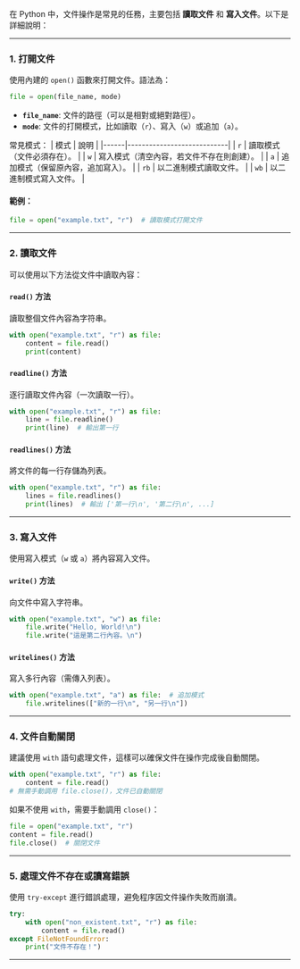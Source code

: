 在 Python 中，文件操作是常見的任務，主要包括 **讀取文件** 和 **寫入文件**。以下是詳細說明：

---

### **1. 打開文件**
使用內建的 `open()` 函數來打開文件。語法為：
```python
file = open(file_name, mode)
```
- **`file_name`**: 文件的路徑（可以是相對或絕對路徑）。
- **`mode`**: 文件的打開模式，比如讀取（`r`）、寫入（`w`）或追加（`a`）。

常見模式：
| 模式 | 說明                       |
|------|----------------------------|
| `r`  | 讀取模式（文件必須存在）。 |
| `w`  | 寫入模式（清空內容，若文件不存在則創建）。 |
| `a`  | 追加模式（保留原內容，追加寫入）。 |
| `rb` | 以二進制模式讀取文件。     |
| `wb` | 以二進制模式寫入文件。     |

#### 範例：
```python
file = open("example.txt", "r")  # 讀取模式打開文件
```

---

### **2. 讀取文件**
可以使用以下方法從文件中讀取內容：

#### **`read()` 方法**
讀取整個文件內容為字符串。
```python
with open("example.txt", "r") as file:
    content = file.read()
    print(content)
```

#### **`readline()` 方法**
逐行讀取文件內容（一次讀取一行）。
```python
with open("example.txt", "r") as file:
    line = file.readline()
    print(line)  # 輸出第一行
```

#### **`readlines()` 方法**
將文件的每一行存儲為列表。
```python
with open("example.txt", "r") as file:
    lines = file.readlines()
    print(lines)  # 輸出 ['第一行\n', '第二行\n', ...]
```

---

### **3. 寫入文件**
使用寫入模式（`w` 或 `a`）將內容寫入文件。

#### **`write()` 方法**
向文件中寫入字符串。
```python
with open("example.txt", "w") as file:
    file.write("Hello, World!\n")
    file.write("這是第二行內容。\n")
```

#### **`writelines()` 方法**
寫入多行內容（需傳入列表）。
```python
with open("example.txt", "a") as file:  # 追加模式
    file.writelines(["新的一行\n", "另一行\n"])
```

---

### **4. 文件自動關閉**
建議使用 `with` 語句處理文件，這樣可以確保文件在操作完成後自動關閉。
```python
with open("example.txt", "r") as file:
    content = file.read()
# 無需手動調用 file.close()，文件已自動關閉
```

如果不使用 `with`，需要手動調用 `close()`：
```python
file = open("example.txt", "r")
content = file.read()
file.close()  # 關閉文件
```

---

### **5. 處理文件不存在或讀寫錯誤**
使用 `try-except` 進行錯誤處理，避免程序因文件操作失敗而崩潰。
```python
try:
    with open("non_existent.txt", "r") as file:
        content = file.read()
except FileNotFoundError:
    print("文件不存在！")
```

---


